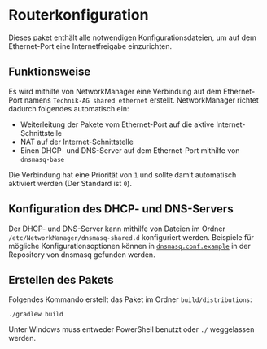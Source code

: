 # Routerkonfiguration

Dieses paket enthält alle notwendigen Konfigurationsdateien, um auf dem Ethernet-Port eine Internetfreigabe einzurichten.

## Funktionsweise

Es wird mithilfe von NetworkManager eine Verbindung auf dem Ethernet-Port namens `Technik-AG shared ethernet` erstellt.
NetworkManager richtet dadurch folgendes automatisch ein:
* Weiterleitung der Pakete vom Ethernet-Port auf die aktive Internet-Schnittstelle
* NAT auf der Internet-Schnittstelle
* Einen DHCP- und DNS-Server auf dem Ethernet-Port mithilfe von `dnsmasq-base`

Die Verbindung hat eine Priorität von `1` und sollte damit automatisch aktiviert werden (Der Standard ist `0`).

## Konfiguration des DHCP- und DNS-Servers

Der DHCP- und DNS-Server kann mithilfe von Dateien im Ordner `/etc/NetworkManager/dnsmasq-shared.d` konfiguriert werden.
Beispiele für mögliche Konfigurationsoptionen können in [`dnsmasq.conf.example`](http://thekelleys.org.uk/gitweb/?p=dnsmasq.git;a=blob;f=dnsmasq.conf.example;hb=refs/heads/master) in der Repository von dnsmasq gefunden werden.

## Erstellen des Pakets

Folgendes Kommando erstellt das Paket im Ordner `build/distributions`:
```
./gradlew build
```

Unter Windows muss entweder PowerShell benutzt oder `./` weggelassen werden.